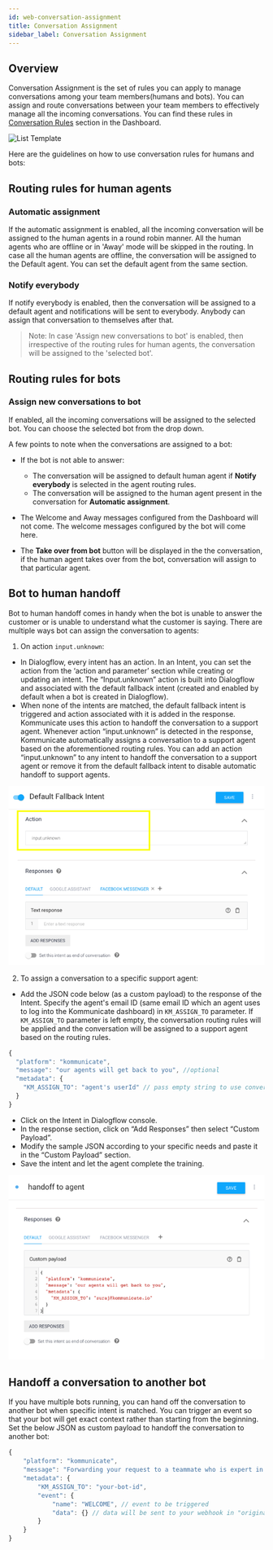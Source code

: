```yaml
---
id: web-conversation-assignment
title: Conversation Assignment
sidebar_label: Conversation Assignment
---
```


## Overview
Conversation Assignment is the set of rules you can apply to manage conversations among your team members(humans and bots). You can assign and route conversations between your team members to effectively manage all the incoming conversations. You can find these rules in [Conversation Rules](https://dashboard.kommunicate.io/settings/conversation-rules) section in the Dashboard.

![List Template](/img/dashboard-conversation-rules.png)


Here are the guidelines on how to use conversation rules for humans and bots:

## Routing rules for human agents

### Automatic assignment
If the automatic assignment is enabled, all the incoming conversation will be assigned to the human agents in a round robin manner. All the human agents who are offline or in 'Away' mode will be skipped in the routing. In case all the human agents are offline, the conversation will be assigned to the Default agent. You can set the default agent from the same section.

### Notify everybody
If notify everybody is enabled, then the conversation will be assigned to a default agent and notifications will be sent to everybody. Anybody can assign that conversation to themselves after that.

>Note: In case 'Assign new conversations to bot' is enabled, then irrespective of the routing rules for human agents, the conversation will be assigned to the 'selected bot'.


## Routing rules for bots

### Assign new conversations to bot
If enabled, all the incoming conversations will be assigned to the selected bot. You can choose the selected bot from the drop down.

A few points to note when the conversations are assigned to a bot:

 - If the bot is not able to answer:
 	- The conversation will be assigned to default human agent if  **Notify everybody** is selected in the agent routing rules.
 	- The conversation will be assigned to the human agent present in the conversation for **Automatic assignment**.
 
 - The Welcome and Away messages configured from the Dashboard will not come. The welcome messages configured by the bot will come here. 
 - The **Take over from bot** button will be displayed in the the conversation, if the human agent takes over from the bot, conversation will assign to that particular agent.


## Bot to human handoff
Bot to human handoff comes in handy when the bot is unable to answer the customer or is unable to understand what the customer is saying. There are multiple ways bot can assign the conversation to agents:

1. On action `input.unknown`:

* In Dialogflow, every intent has an action. In an Intent, you can set the action from the ‘action and parameter’ section while creating or updating an intent. The “Input.unknown” action is built into Dialogflow and associated with the default fallback intent (created and enabled by default when a bot is created in Dialogflow). 
* When none of the intents are matched, the default fallback intent is triggered and action associated with it is added in the response.  Kommunicate uses this action to handoff the conversation to a support agent. Whenever action “input.unknown” is detected in the response,  Kommunicate automatically assigns a conversation to a support agent based on the aforementioned routing rules. You can add an action “input.unknown” to any intent to handoff the conversation to a support agent or remove it from the default fallback intent to disable automatic handoff to support agents.

![Default_Fallback_Intent](assets/Default_Fallback_Intent.png)

2. To assign a conversation to a specific support agent:

- Add the JSON code below (as a custom payload) to the response of the Intent. Specify the agent's email ID (same email ID which an agent uses to log into the Kommunicate dashboard) in `KM_ASSIGN_TO` parameter. If `KM_ASSIGN_TO` parameter is left empty, the conversation routing rules will be applied and the conversation will be assigned to a support agent based on the routing rules.

```js
{
  "platform": "kommunicate",
  "message": "our agents will get back to you", //optional 
  "metadata": {
    "KM_ASSIGN_TO": "agent's userId" // pass empty string to use conversation routing rules. 
  }
}
```
- Click on the Intent in Dialogflow console.  
- In the response section, click on “Add Responses” then select “Custom Payload”.
- Modify the sample JSON according to your specific needs and paste it in the “Custom Payload” section.
- Save the intent and let the agent complete the training.

![Handoff_To_Agent](assets/Handoff_To_Agent.png)

## Handoff a conversation to another bot 
If you have multiple bots running, you can hand off the conversation to another bot when specific intent is matched. You can trigger an event so that your bot will get exact context rather than starting from the beginning. Set the below JSON as custom payload to handoff the conversation to another bot:

```js
{
	"platform": "kommunicate",
	"message": "Forwarding your request to a teammate who is expert in this",
	"metadata": {
		"KM_ASSIGN_TO": "your-bot-id",
		"event": {
			"name": "WELCOME", // event to be triggered
			"data": {} // data will be sent to your webhook in "originalDetectIntentRequest" parameter.
		}
	}
}
```
